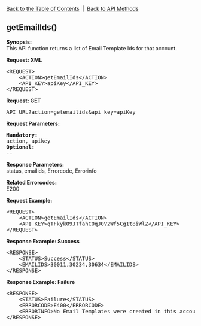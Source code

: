<a href="/1.3/README.md">Back to the Table of Contents</a>&nbsp;&nbsp;|&nbsp;&nbsp;<a href="API_FUNCTIONS.md">Back to API Methods</a>
<h2>getEmailIds()</h2>
<p><strong>Synopsis:</strong><br />
This API function returns a list of Email Template Ids for that account.</p>
<div><strong>Request: XML</strong></div>
<pre>&lt;REQUEST&gt;
    &lt;ACTION&gt;getEmailIds&lt;/ACTION&gt;
    &lt;API_KEY&gt;apiKey&lt;/API_KEY&gt;
&lt;/REQUEST&gt;</pre>
<div><strong>Request: GET</strong></div>
<pre>API_URL?action=getemailids&amp;api_key=apiKey</pre>
<div><strong>Request Parameters:</strong></div>
<pre><strong>Mandatory:</strong>
action, apikey
<strong>Optional:</strong>
--
</pre>

<strong>Response Parameters:</strong><br />
status, emailids, Errorcode, Errorinfo

<strong>Related Errorcodes: </strong><br />
E200
<div><strong>Request Example:</strong></div>
<pre>&lt;REQUEST&gt;
    &lt;ACTION&gt;getEmailIds&lt;/ACTION&gt;
    &lt;API_KEY&gt;qTFkykO9JTfahCOqJ0V2Wf5Cg1t8iWlZ&lt;/API_KEY&gt;    
&lt;/REQUEST&gt;</pre>
<div><strong>Response Example: Success</strong></div>
<pre>&lt;RESPONSE&gt;
    &lt;STATUS&gt;Success&lt;/STATUS&gt;
    &lt;EMAILIDS&gt;30011,30234,30634&lt;/EMAILIDS&gt;
&lt;/RESPONSE&gt;</pre>
<div><strong>Response Example: Failure</strong></div>
<pre>&lt;RESPONSE&gt;
    &lt;STATUS&gt;Failure&lt;/STATUS&gt;
    &lt;ERRORCODE&gt;E400&lt;/ERRORCODE&gt;
    &lt;ERRORINFO&gt;No Email Templates were created in this account&lt;/ERRORINFO&gt;
&lt;/RESPONSE&gt;</pre>
